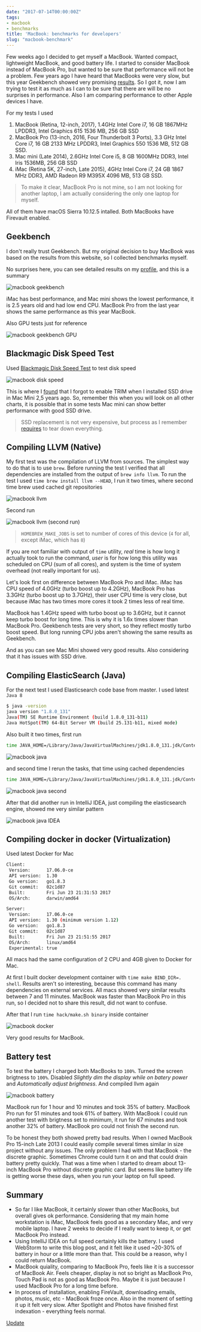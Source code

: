 ```yaml
---
date: "2017-07-14T00:00:00Z"
tags:
- macbook
- benchmarks
title: 'MacBook: benchmarks for developers'
slug: "macbook-benchmark"
---
```


Few weeks ago I decided to get myself a MacBook. Wanted compact, lightweight MacBook, and good battery life.
I started to consider MacBook instead of MacBook Pro, but wanted to be sure that performance will not be a problem.
Few years ago I have heard that MacBooks were very slow, but this year Geekbench showed very promising
[results](https://www.reddit.com/r/apple/comments/6jdfcz/geekbench_average_cpu_scores_for_all_2017/).
So I got it, now I am trying to test it as much as I can to be sure that there are will be no surprises in performance.
Also I am comparing performance to other Apple devices I have.

For my tests I used

1. MacBook (Retina, 12-inch, 2017), 1.4GHz Intel Core i7, 16 GB 1867MHz LPDDR3, Intel Graphics 615 1536 MB, 256 GB SSD
2. MacBook Pro (13-inch, 2016, Four Thunderbolt 3 Ports), 3.3 GHz Intel Core i7, 16 GB 2133 MHz LPDDR3, Intel Graphics 550 1536 MB, 512 GB SSD.
3. Mac mini (Late 2014), 2.6GHz Intel Core i5, 8 GB 1600MHz DDR3, Intel Iris 1536MB, 256 GB SSD
4. iMac (Retina 5K, 27-inch, Late 2015), 4GHz Intel Core i7, 24 GB 1867 MHz DDR3, AMD Radeon R9 M395X 4096 MB, 513 GB SSD.

> To make it clear, MacBook Pro is not mine, so I am not looking for another laptop, I am actually considering the
> only one laptop for myself.

All of them have macOS Sierra 10.12.5 intalled. Both MacBooks have Firevault enabled.

## Geekbench

I don't really trust Geekbench. But my original decision to buy MacBook was based on the results from this website, so
I collected benchmarks myself.

No surprises here, you can see detailed results on my [profile](https://browser.geekbench.com/user/133014), and this is
a summary

![macbook geekbench](/library/2017/07/macbook/macbook-geekbench.png)

iMac has best performance, and Mac mini shows the lowest performance, it is 2.5 years old and had low end CPU.
MacBook Pro from the last year shows the same performance as this year MacBook.

Also GPU tests just for reference

![macbook geekbench GPU](/library/2017/07/macbook/macbook-geekbench-gpu.png)

## Blackmagic Disk Speed Test

Used [Blackmagic Disk Speed Test](https://itunes.apple.com/us/app/blackmagic-disk-speed-test/id425264550?mt=12) to test
disk speed

![macbook disk speed](/library/2017/07/macbook/macbook-disk-speed.png)

This is where I [found](https://twitter.com/outcoldman/status/886025090265108480) that I forgot to enable TRIM when I
installed SSD drive in Mac Mini 2,5 years ago. So, remember this when you will look on all other charts, it is possible
that in some tests Mac mini can show better performance with good SSD drive.

> SSD replacement is not very expensive, but process as I remember [requires](https://www.ifixit.com/Guide/Mac+Mini+Late+2014+Hard+Drive+Replacement/32815) to tear down everything.

## Compiling LLVM (Native)

My first test was the compilation of LLVM from sources. The simplest way to do that is to use `brew`.
Before running the test I verified that all dependencies are installed from the output of
`brew info llvm`. To run the test I used `time brew install llvm --HEAD`, I run it
two times, where second time brew used cached git repositories

![macbook llvm](/library/2017/07/macbook/macbook-llvm.png)

Second run

![macbook llvm (second run)](/library/2017/07/macbook/macbook-llvm-second.png)

> `HOMEBREW_MAKE_JOBS` is set to number of cores of this device (`4` for all, except iMac, which has `8`)

If you are not familiar with output of `time` utility, *real* time is how long it actually took to run the command,
*user* is for how long this utility was scheduled on CPU (sum of all cores), and system is the time of system overhead
(not really important for us).

Let's look first on difference between MacBook Pro and iMac. iMac has CPU speed of 4.0GHz (turbo boost up to 4.2GHz), MacBook Pro
has 3.3GHz (turbo boost up to 3.7GHz), their user CPU time is very close, but because iMac has two
times more cores it took 2 times less of real time.

MacBook has 1.4GHz speed with turbo boost up to 3.6GHz, but it cannot keep turbo boost for long time. This is
why it is 1.6x times slower than MacBook Pro. Geekbench tests are very short, so they reflect mostly turbo boost speed.
But long running CPU jobs aren't showing the same results as Geekbench.

And as you can see Mac Mini showed very good results. Also considering that it has issues with SSD drive.

## Compiling ElasticSearch (Java)

For the next test I used Elasticsearch code base from master. I used latest `Java 8`

```bash
$ java -version
java version "1.8.0_131"
Java(TM) SE Runtime Environment (build 1.8.0_131-b11)
Java HotSpot(TM) 64-Bit Server VM (build 25.131-b11, mixed mode)
```

Also built it two times, first run

```bash
time JAVA_HOME=/Library/Java/JavaVirtualMachines/jdk1.8.0_131.jdk/Contents/Home/ gradle assemble
```

![macbook java](/library/2017/07/macbook/macbook-java.png)

and second time I rerun the tasks, that time using cached dependencies

```bash
time JAVA_HOME=/Library/Java/JavaVirtualMachines/jdk1.8.0_131.jdk/Contents/Home/ gradle assemble --rerun-tasks
```

![macbook java second](/library/2017/07/macbook/macbook-java-second.png)

After that did another run in IntelliJ IDEA, just compiling the elasticsearch engine, showed me very similar pattern

![macbook java IDEA](/library/2017/07/macbook/macbook-java-idea.png)

## Compiling docker in docker (Virtualization)

Used latest Docker for Mac

```bash
Client:
 Version:      17.06.0-ce
 API version:  1.30
 Go version:   go1.8.3
 Git commit:   02c1d87
 Built:        Fri Jun 23 21:31:53 2017
 OS/Arch:      darwin/amd64

Server:
 Version:      17.06.0-ce
 API version:  1.30 (minimum version 1.12)
 Go version:   go1.8.3
 Git commit:   02c1d87
 Built:        Fri Jun 23 21:51:55 2017
 OS/Arch:      linux/amd64
 Experimental: true
```

All macs had the same configuration of 2 CPU and 4GB given to Docker for Mac.

At first I built docker development container with `time make BIND_DIR=. shell`. Results aren't so interesting, because
this command has many dependencies on external services. All macs showed very similar results between 7 and 11
minutes. MacBook was faster than MacBook Pro in this run, so I decided not to share this result, did not want to
confuse.

After that I run `time hack/make.sh binary` inside container

![macbook docker](/library/2017/07/macbook/macbook-docker-in-docker.png)

Very good results for MacBook.

## Battery test

To test the battery I charged both MacBooks to `100%`. Turned the screen brigtness to `100%`. Disabled *Slightly dim the
display while on batery power* and *Automatically adjust brightness*. And compiled llvm again

![macbook battery](/library/2017/07/macbook/macbook-battery.png)

MacBook run for 1 hour and 10 minutes and took 35% of battery. MacBook Pro run for 51 minutes and took 61% of battery.
With MacBook I could run another test with brigtness set to minimum, it run for 67 minutes and took another 32% of
battery. MacBook pro could not finish the second run.

To be honest they both showed pretty bad results. When I owned MacBook Pro 15-inch Late 2013 I could easily compile
several times similar in size project without any issues. The only problem I had with that MacBook - the discrete graphic.
Sometimes Chrome could turn it on and that could drain battery pretty quickly. That was a time when I started to dream about
13-inch MacBook Pro without discrete graphic card. But seems like battery life is getting worse these days, when you
run your laptop on full speed.

## Summary

- So far I like MacBook, it certainly slower than other MacBooks, but overall gives ok performance. Considering that my
main home workstation is iMac, MacBook feels good as a secondary Mac, and very mobile laptop. I have 2 weeks to decide
if I really want to keep it, or get MacBook Pro instead.
- Using IntelliJ IDEA on full speed certainly kills the battery. I used WebStorm to write this blog post, and it felt
like it used ~20-30% of battery in hour or a little more than that. This could be a reason, why I could return MacBook.
- MacBook quiality, comparing to MacBook Pro, feels like it is a successor of MacBook Air. Feels cheaper, display is not
so bright as MacBook Pro, Touch Pad is not as good as MacBook Pro. Maybe it is just because I used MacBook Pro for a
long time before.
- In process of installation, enabling FireVault, downloading emails, photos, music, etc - MacBook froze once.
Also in the moment of setting it up it felt very slow. After Spotlight and Photos have finished first indexation -
everything feels normal.

[Update](https:///www.outcoldman.com/en/archive/2017/07/24/macbook-returned/)
